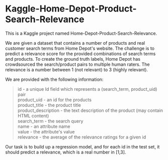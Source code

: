 # Kaggle-Home-Depot-Product-Search-Relevance
This is a Kaggle project named Home-Depot-Product-Search-Relevance.

We are given a dataset that contains a number of products and real customer search terms from Home Depot's website. The challenge is to predict a relevance score for the provided combinations of search terms and products. To create the ground truth labels, Home Depot has crowdsourced the search/product pairs to multiple human raters. The relevance is a number between 1 (not relevant) to 3 (highly relevant).

We are provided with the following information:<br />
  >id - a unique Id field which represents a (search_term, product_uid) pair<br />
  product_uid - an id for the products<br />
  product_title - the product title<br />
  product_description - the text description of the product (may contain HTML content)<br />
  search_term - the search query<br />
  name - an attribute name<br />
  value - the attribute's value<br />
  relevance - the average of the relevance ratings for a given id

Our task is to build up a regression model, and for each id in the test set, it should predict a relevance, which is a real number in [1,3].
